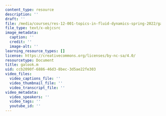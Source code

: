 ```yaml
---
content_type: resource
description: ''
draft: ''
file: /media/courses/res-12-001-topics-in-fluid-dynamics-spring-2022/galook.m
file_type: text/x-objcsrc
image_metadata:
  caption: ''
  credit: ''
  image-alt: ''
learning_resource_types: []
license: https://creativecommons.org/licenses/by-nc-sa/4.0/
resourcetype: Document
title: galook.m
uid: ccb2090f-6886-46d3-8bec-3d5ae22fe303
video_files:
  video_captions_file: ''
  video_thumbnail_file: ''
  video_transcript_file: ''
video_metadata:
  video_speakers: ''
  video_tags: ''
  youtube_id: ''
---
```


